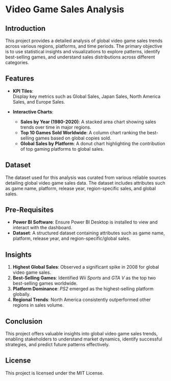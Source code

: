 # Video Game Sales Analysis

## Introduction  
This project provides a detailed analysis of global video game sales trends across various regions, platforms, and time periods. The primary objective is to use statistical insights and visualizations to explore patterns, identify best-selling games, and understand sales distributions across different categories.

## Features  
- **KPI Tiles**:  
  Display key metrics such as Global Sales, Japan Sales, North America Sales, and Europe Sales.
  
- **Interactive Charts**:  
  - **Sales by Year (1980-2020)**: A stacked area chart showing sales trends over time in major regions.  
  - **Top 10 Games Sold Worldwide**: A column chart ranking the best-selling games based on global copies sold.  
  - **Global Sales by Platform**: A donut chart highlighting the contribution of top gaming platforms to global sales.

## Dataset  
The dataset used for this analysis was curated from various reliable sources detailing global video game sales data. The dataset includes attributes such as game name, platform, release year, region-specific sales, and global sales.

## Pre-Requisites  
- **Power BI Software**: Ensure Power BI Desktop is installed to view and interact with the dashboard.  
- **Dataset**: A structured dataset containing attributes such as game name, platform, release year, and region-specific/global sales.

## Insights  
1. **Highest Global Sales**: Observed a significant spike in 2008 for global video game sales.  
2. **Best-Selling Games**: Identified *Wii Sports* and *GTA V* as the top two best-selling games worldwide.  
3. **Platform Dominance**: *PS2* emerged as the highest-selling platform globally.  
4. **Regional Trends**: North America consistently outperformed other regions in sales volume.

## Conclusion  
This project offers valuable insights into global video game sales trends, enabling stakeholders to understand market dynamics, identify successful strategies, and predict future patterns effectively.  

## License  
This project is licensed under the MIT License.  
